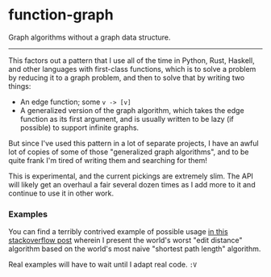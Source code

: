 # function-graph
Graph algorithms without a graph data structure.

---

This factors out a pattern that I use all of the time in Python, Rust, Haskell,
and other languages with first-class functions, which is to solve a problem
by reducing it to a graph problem, and then to solve that by writing two things:

* An edge function; some `v -> [v]`
* A generalized version of the graph algorithm, which takes the edge function as its first argument,
  and is usually written to be lazy (if possible) to support infinite graphs.

But since I've used this pattern in a lot of separate projects,
I have an awful lot of copies of some of those "generalized graph algorithms",
and to be quite frank I'm tired of writing them and searching for them!

This is experimental, and the current pickings are extremely slim.
The API will likely get an overhaul a fair several dozen times as I
add more to it and continue to use it in other work.

### Examples
You can find a terribly contrived example of possible usage
[in this stackoverflow post](http://stackoverflow.com/questions/39059037)
wherein I present the world's worst "edit distance" algorithm
based on the world's most naive "shortest path length" algorithm.

Real examples will have to wait until I adapt real code. `:V`
